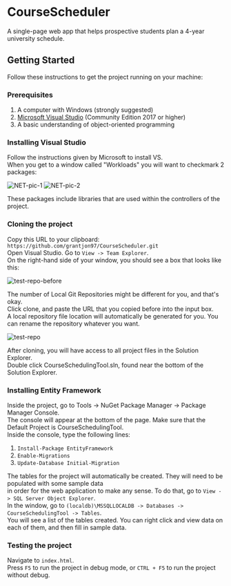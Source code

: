 # CourseScheduler
A single-page web app that helps prospective students plan a 4-year university schedule.

## Getting Started

Follow these instructions to get the project running on your machine:

### Prerequisites

1. A computer with Windows (strongly suggested)
2. [Microsoft Visual Studio](https://visualstudio.microsoft.com/vs/) (Community Edition 2017 or higher)
3. A basic understanding of object-oriented programming

### Installing Visual Studio

Follow the instructions given by Microsoft to install VS.<br/>
When you get to a window called "Workloads" you will want to checkmark 2 packages:

![NET-pic-1](https://user-images.githubusercontent.com/17295231/56679574-04e34000-668b-11e9-980d-e6db4c7d0e7b.PNG)
![NET-pic-2](https://user-images.githubusercontent.com/17295231/56679612-188ea680-668b-11e9-8d6c-0d623c8a12fb.PNG)

These packages include libraries that are used within the controllers of the project.

### Cloning the project

Copy this URL to your clipboard: ```https://github.com/grantjon97/CourseScheduler.git``` <br/>
Open Visual Studio. Go to ```View -> Team Explorer```. <br/>
On the right-hand side of your window, you should see a box that looks like this:

![test-repo-before](https://user-images.githubusercontent.com/17295231/56680228-7bcd0880-668c-11e9-8742-a7a3a84a4d58.PNG)

The number of Local Git Repositories might be different for you, and that's okay.<br/>
Click clone, and paste the URL that you copied before into the input box.<br/>
A local repository file location will automatically be generated for you. You can rename the repository whatever you want.

![test-repo](https://user-images.githubusercontent.com/17295231/56680154-5213e180-668c-11e9-9e30-97c438252b19.PNG)

After cloning, you will have access to all project files in the Solution Explorer.<br/>
Double click CourseSchedulingTool.sln, found near the bottom of the Solution Explorer.

### Installing Entity Framework

Inside the project, go to Tools -> NuGet Package Manager -> Package Manager Console.<br/>
The console will appear at the bottom of the page. Make sure that the Default Project is CourseSchedulingTool.<br/>
Inside the console, type the following lines:

1. ```Install-Package EntityFramework```
2. ```Enable-Migrations```
3. ```Update-Database Initial-Migration```

The tables for the project will automatically be created.  They will need to be populated with some sample data<br/>
in order for the web application to make any sense. To do that, go to ```View -> SQL Server Object Explorer```.</br>
In the window, go to ```(localdb)\MSSQLLOCALDB -> Databases -> CourseSchedulingTool -> Tables```.<br/>
You will see a list of the tables created. You can right click and view data on each of them, and then fill in sample data.<br/>

### Testing the project

Navigate to ```index.html```.<br/>
Press ```F5``` to run the project in debug mode, or ```CTRL + F5``` to run the project without debug.
